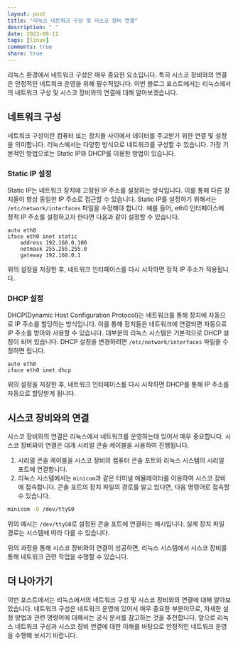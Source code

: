 ```yaml
---
layout: post
title: "리눅스 네트워크 구성 및 시스코 장비 연결"
description: " "
date: 2023-09-11
tags: [linux]
comments: true
share: true
---
```


리눅스 환경에서 네트워크 구성은 매우 중요한 요소입니다. 특히 시스코 장비와의 연결은 안정적인 네트워크 운영을 위해 필수적입니다. 이번 블로그 포스트에서는 리눅스에서의 네트워크 구성 및 시스코 장비와의 연결에 대해 알아보겠습니다.

## 네트워크 구성

네트워크 구성이란 컴퓨터 또는 장치들 사이에서 데이터를 주고받기 위한 연결 및 설정을 의미합니다. 리눅스에서는 다양한 방식으로 네트워크를 구성할 수 있습니다. 가장 기본적인 방법으로는 Static IP와 DHCP를 이용한 방법이 있습니다.

### Static IP 설정

Static IP는 네트워크 장치에 고정된 IP 주소를 설정하는 방식입니다. 이를 통해 다른 장치들이 항상 동일한 IP 주소로 접근할 수 있습니다. Static IP를 설정하기 위해서는 `/etc/network/interfaces` 파일을 수정해야 합니다. 예를 들어, eth0 인터페이스에 정적 IP 주소를 설정하고자 한다면 다음과 같이 설정할 수 있습니다.

```
auto eth0
iface eth0 inet static
    address 192.168.0.100
    netmask 255.255.255.0
    gateway 192.168.0.1
```

위의 설정을 저장한 후, 네트워크 인터페이스를 다시 시작하면 정적 IP 주소가 적용됩니다.

### DHCP 설정

DHCP(Dynamic Host Configuration Protocol)는 네트워크를 통해 장치에 자동으로 IP 주소를 할당하는 방식입니다. 이를 통해 장치들은 네트워크에 연결되면 자동으로 IP 주소를 받아와 사용할 수 있습니다. 대부분의 리눅스 시스템은 기본적으로 DHCP 설정이 되어 있습니다. DHCP 설정을 변경하려면 `/etc/network/interfaces` 파일을 수정하면 됩니다.

```
auto eth0
iface eth0 inet dhcp
```

위의 설정을 저장한 후, 네트워크 인터페이스를 다시 시작하면 DHCP를 통해 IP 주소를 자동으로 할당받게 됩니다.

## 시스코 장비와의 연결

시스코 장비와의 연결은 리눅스에서 네트워크를 운영하는데 있어서 매우 중요합니다. 시스코 장비와의 연결은 대개 시리얼 콘솔 케이블을 사용하여 진행됩니다.

1. 시리얼 콘솔 케이블을 시스코 장비의 컴퓨터 콘솔 포트와 리눅스 시스템의 시리얼 포트에 연결합니다.
2. 리눅스 시스템에서는 `minicom`과 같은 터미널 에뮬레이터를 이용하여 시스코 장비에 접속합니다. 콘솔 포트의 장치 파일의 경로를 알고 있다면, 다음 명령어로 접속할 수 있습니다.

```bash
minicom -D /dev/ttyS0
```

위의 예시는 `/dev/ttyS0`로 설정된 콘솔 포트에 연결하는 예시입니다. 실제 장치 파일 경로는 시스템에 따라 다를 수 있습니다.

위의 과정을 통해 시스코 장비와의 연결이 성공하면, 리눅스 시스템에서 시스코 장비를 통해 네트워크 관련 작업을 수행할 수 있습니다.

## 더 나아가기

이번 포스트에서는 리눅스에서의 네트워크 구성 및 시스코 장비와의 연결에 대해 알아보았습니다. 네트워크 구성은 네트워크 운영에 있어서 매우 중요한 부분이므로, 자세한 설정 방법과 관련 명령어에 대해서는 공식 문서를 참고하는 것을 추천합니다. 앞으로 리눅스 네트워크 구성과 시스코 장비 연결에 대한 이해를 바탕으로 안정적인 네트워크 운영을 수행해 보시기 바랍니다.